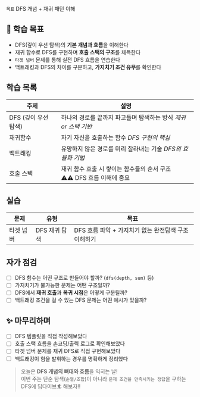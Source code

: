 `목표` DFS 개념 + 재귀 패턴 이해

## 📌 학습 목표

- DFS(깊이 우선 탐색)의 **기본 개념과 흐름**을 이해한다  
- 재귀 함수로 DFS를 구현하며 **호출 스택의 구조**를 체득한다  
- `타겟 넘버` 문제를 통해 실전 DFS 흐름을 연습한다  
- 백트래킹과 DFS의 차이를 구분하고, **가지치기 조건 유무**를 확인한다

## 학습 목록

| 주제             | 설명                                               |
| -------------- | ------------------------------------------------ |
| DFS (깊이 우선 탐색) | 하나의 경로를 끝까지 파고들며 탐색하는 방식 *재귀 or 스택 기반*           |
| 재귀함수           | 자기 자신을 호출하는 함수 *DFS 구현의 핵심*                      |
| 백트래킹           | 유망하지 않은 경로를 미리 잘라내는 기술  *DFS의 효율화 기법*            |
| 호출 스택          | 재귀 함수 호출 시 쌓이는 함수들의 순서 구조 <br>⚠️⚠️ DFS 흐름 이해에 중요 |

## 실습 

| 문제    | 유형        | 목표                               |
| ----- | --------- | -------------------------------- |
| 타겟 넘버 | DFS 재귀 탐색 | DFS 흐름 파악 + 가지치기 없는 완전탐색 구조 이해하기 |

## 자가 점검

- [ ] DFS 함수는 어떤 구조로 만들어야 할까? (`dfs(depth, sum)` 등)
- [ ] 가지치기가 불가능한 문제는 어떤 구조일까?
- [ ] DFS에서 **재귀 호출**과 **복귀 시점**은 어떻게 구분될까?
- [ ] 백트래킹 조건을 걸 수 있는 DFS 문제는 어떤 예시가 있을까?

## ✨ 마무리하며

- [ ] DFS 템플릿을 직접 작성해보았다
- [ ] 호출 스택 흐름을 손코딩/출력 로그로 확인해보았다
- [ ] 타겟 넘버 문제를 재귀 DFS로 직접 구현해보았다
- [ ] 백트래킹이 힘을 발휘하는 경우를 명확하게 정리했다

> 오늘은 **DFS 개념의 뼈대와 흐름**을 익히는 날!  
> 이번 주는 단순 탐색(`순열/조합`)이 아니라
> `문제 조건을 만족시키는 정답`을 구하는 DFS에 딥다이브🏄 해보자!!
